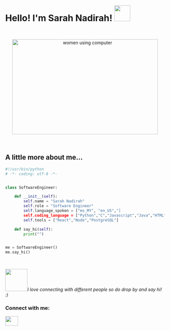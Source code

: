 <h1>Hello! I'm Sarah Nadirah! <img src="https://media.giphy.com/media/mGcNjsfWAjY5AEZNw6/giphy.gif" width="50"></h1>
<br />
<p align="center">
  <img width="460" height="300" src="https://static01.nyt.com/images/2019/06/03/autossell/5/5-jumbo-v3.gif" alt="women using computer">
</p>
<br />
<h2>A little more about me...</h2>

```python
#!/usr/bin/python
# -*- coding: utf-8 -*-


class SoftwareEngineer:

    def __init__(self):
        self.name = "Sarah Nadirah"
        self.role = "Software Engineer"
        self.language_spoken = ["ms_MY", "en_US","]
        self.coding_language = ["Python","C","Javascript","Java","HTML","CSS"]   
        self.tools = ["React","Node","PostgreSQL"]

    def say_hi(self):
        print("")


me = SoftwareEngineer()
me.say_hi()
```
<br />

<p><em><img src="https://i.pinimg.com/originals/c6/d0/7c/c6d07c8e5fd5eabee04c96694e370432.gif" width="70">I love connecting with different people so do drop by and say hi! :)</em></p>

<h3 align="left">Connect with me:</h3>
<p align="left">
<a href="https://www.linkedin.com/in/sarah-nadirah/" target="blank"><img align="center" src="https://cdn.jsdelivr.net/npm/simple-icons@3.0.1/icons/linkedin.svg" alt="" height="30" width="40" /></a>
</p>




